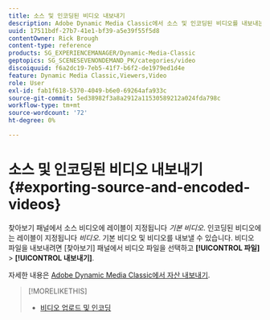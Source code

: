 ```yaml
---
title: 소스 및 인코딩된 비디오 내보내기
description: Adobe Dynamic Media Classic에서 소스 및 인코딩된 비디오를 내보내는 방법을 알아봅니다.
uuid: 17511bdf-27b7-41e1-bf39-a5e39f55f5d8
contentOwner: Rick Brough
content-type: reference
products: SG_EXPERIENCEMANAGER/Dynamic-Media-Classic
geptopics: SG_SCENESEVENONDEMAND_PK/categories/video
discoiquuid: f6a2dc19-7eb5-41f7-b6f2-de1979ed1d4e
feature: Dynamic Media Classic,Viewers,Video
role: User
exl-id: fab1f618-5370-4049-b6e0-69264afa933c
source-git-commit: 5ed38982f3a8a2912a11530589212a024fda798c
workflow-type: tm+mt
source-wordcount: '72'
ht-degree: 0%

---
```


# 소스 및 인코딩된 비디오 내보내기{#exporting-source-and-encoded-videos}

찾아보기 패널에서 소스 비디오에 레이블이 지정됩니다 *기본 비디오*. 인코딩된 비디오에는 레이블이 지정됩니다 *비디오*. 기본 비디오 및 비디오를 내보낼 수 있습니다. 비디오 파일을 내보내려면 [찾아보기] 패널에서 비디오 파일을 선택하고 **[!UICONTROL 파일]** > **[!UICONTROL 내보내기]**.

자세한 내용은 [Adobe Dynamic Media Classic에서 자산 내보내기](exporting-assets-from-dmc.md#exporting-assets-from-dmc).

>[!MORELIKETHIS]
>
>* [비디오 업로드 및 인코딩](uploading-encoding-videos.md#uploading_and_encoding_videos)

